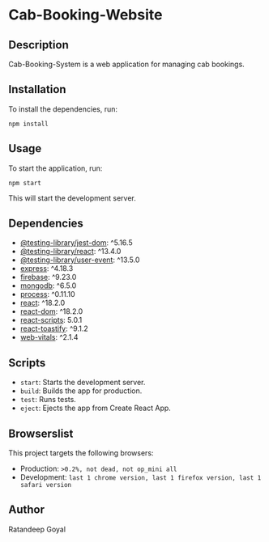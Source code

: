 # Cab-Booking-Website

## Description
Cab-Booking-System is a web application for managing cab bookings.

## Installation
To install the dependencies, run:
```
npm install
```

## Usage
To start the application, run:
```
npm start
```
This will start the development server.

## Dependencies
- [@testing-library/jest-dom](https://www.npmjs.com/package/@testing-library/jest-dom): ^5.16.5
- [@testing-library/react](https://www.npmjs.com/package/@testing-library/react): ^13.4.0
- [@testing-library/user-event](https://www.npmjs.com/package/@testing-library/user-event): ^13.5.0
- [express](https://www.npmjs.com/package/express): ^4.18.3
- [firebase](https://www.npmjs.com/package/firebase): ^9.23.0
- [mongodb](https://www.npmjs.com/package/mongodb): ^6.5.0
- [process](https://www.npmjs.com/package/process): ^0.11.10
- [react](https://www.npmjs.com/package/react): ^18.2.0
- [react-dom](https://www.npmjs.com/package/react-dom): ^18.2.0
- [react-scripts](https://www.npmjs.com/package/react-scripts): 5.0.1
- [react-toastify](https://www.npmjs.com/package/react-toastify): ^9.1.2
- [web-vitals](https://www.npmjs.com/package/web-vitals): ^2.1.4

## Scripts
- `start`: Starts the development server.
- `build`: Builds the app for production.
- `test`: Runs tests.
- `eject`: Ejects the app from Create React App.


## Browserslist
This project targets the following browsers:
- Production: `>0.2%, not dead, not op_mini all`
- Development: `last 1 chrome version, last 1 firefox version, last 1 safari version`

## Author
Ratandeep Goyal
